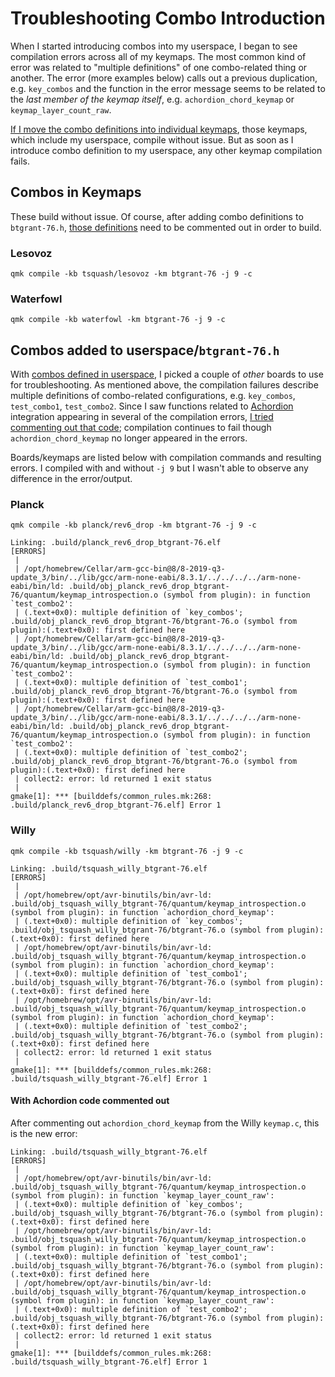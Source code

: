 # Troubleshooting Combo Introduction

When I started introducing combos into my userspace, I began to see compilation errors across all of my keymaps. The most common kind of error was related to "multiple definitions" of one combo-related thing or another. The error (more examples below) calls out a previous duplication, e.g. `key_combos` and the function in the error message seems to be related to the *last member of the keymap itself*, e.g. `achordion_chord_keymap` or `keymap_layer_count_raw`.

[If I move the combo definitions into individual keymaps](https://github.com/btgrant-76/qmk_firmware/commit/a594d3544ae9472c1f30fa7b2b5377b6e031dbc1), those keymaps, which include my userspace, compile without issue. But as soon as I introduce combo definition to my userspace, any other keymap compilation fails. 

## Combos in Keymaps

These build without issue. Of course, after adding combo definitions to `btgrant-76.h`, [those definitions](https://github.com/btgrant-76/qmk_firmware/blob/troubleshoot-combos/users/btgrant-76/btgrant-76.h#L45) need to be commented out in order to build.

### Lesovoz
`qmk compile -kb tsquash/lesovoz -km btgrant-76 -j 9 -c`

### Waterfowl
`qmk compile -kb waterfowl -km btgrant-76 -j 9 -c`

## Combos added to userspace/`btgrant-76.h`

With [combos defined in userspace](https://github.com/btgrant-76/qmk_firmware/commit/550a2c5f1e9abf9ebce3814e839bc91c510b1ef4), I picked a couple of *other* boards to use for troubleshooting. As mentioned above, the compilation failures describe multiple definitions of combo-related configurations, e.g. `key_combos`, `test_combo1`, `test_combo2`. Since I saw functions related to [Achordion](https://getreuer.info/posts/keyboards/achordion/index.html) integration appearing in several of the compilation errors, [I tried commenting out that code](https://github.com/btgrant-76/qmk_firmware/commit/e21989133ec50d3cf33b8c893445adf19afacb30); compilation continues to fail though `achordion_chord_keymap` no longer appeared in the errors.

Boards/keymaps are listed below with compilation commands and resulting errors. I compiled with and without `-j 9` but I wasn't able to observe any difference in the error/output.

### Planck

`qmk compile -kb planck/rev6_drop -km btgrant-76 -j 9 -c`

```console
Linking: .build/planck_rev6_drop_btgrant-76.elf                                                     [ERRORS]
 | 
 | /opt/homebrew/Cellar/arm-gcc-bin@8/8-2019-q3-update_3/bin/../lib/gcc/arm-none-eabi/8.3.1/../../../../arm-none-eabi/bin/ld: .build/obj_planck_rev6_drop_btgrant-76/quantum/keymap_introspection.o (symbol from plugin): in function `test_combo2':
 | (.text+0x0): multiple definition of `key_combos'; .build/obj_planck_rev6_drop_btgrant-76/btgrant-76.o (symbol from plugin):(.text+0x0): first defined here
 | /opt/homebrew/Cellar/arm-gcc-bin@8/8-2019-q3-update_3/bin/../lib/gcc/arm-none-eabi/8.3.1/../../../../arm-none-eabi/bin/ld: .build/obj_planck_rev6_drop_btgrant-76/quantum/keymap_introspection.o (symbol from plugin): in function `test_combo2':
 | (.text+0x0): multiple definition of `test_combo1'; .build/obj_planck_rev6_drop_btgrant-76/btgrant-76.o (symbol from plugin):(.text+0x0): first defined here
 | /opt/homebrew/Cellar/arm-gcc-bin@8/8-2019-q3-update_3/bin/../lib/gcc/arm-none-eabi/8.3.1/../../../../arm-none-eabi/bin/ld: .build/obj_planck_rev6_drop_btgrant-76/quantum/keymap_introspection.o (symbol from plugin): in function `test_combo2':
 | (.text+0x0): multiple definition of `test_combo2'; .build/obj_planck_rev6_drop_btgrant-76/btgrant-76.o (symbol from plugin):(.text+0x0): first defined here
 | collect2: error: ld returned 1 exit status
 | 
gmake[1]: *** [builddefs/common_rules.mk:268: .build/planck_rev6_drop_btgrant-76.elf] Error 1
```

### Willy

`qmk compile -kb tsquash/willy -km btgrant-76 -j 9 -c`

```console
Linking: .build/tsquash_willy_btgrant-76.elf                                                        [ERRORS]
 | 
 | /opt/homebrew/opt/avr-binutils/bin/avr-ld: .build/obj_tsquash_willy_btgrant-76/quantum/keymap_introspection.o (symbol from plugin): in function `achordion_chord_keymap':
 | (.text+0x0): multiple definition of `key_combos'; .build/obj_tsquash_willy_btgrant-76/btgrant-76.o (symbol from plugin):(.text+0x0): first defined here
 | /opt/homebrew/opt/avr-binutils/bin/avr-ld: .build/obj_tsquash_willy_btgrant-76/quantum/keymap_introspection.o (symbol from plugin): in function `achordion_chord_keymap':
 | (.text+0x0): multiple definition of `test_combo1'; .build/obj_tsquash_willy_btgrant-76/btgrant-76.o (symbol from plugin):(.text+0x0): first defined here
 | /opt/homebrew/opt/avr-binutils/bin/avr-ld: .build/obj_tsquash_willy_btgrant-76/quantum/keymap_introspection.o (symbol from plugin): in function `achordion_chord_keymap':
 | (.text+0x0): multiple definition of `test_combo2'; .build/obj_tsquash_willy_btgrant-76/btgrant-76.o (symbol from plugin):(.text+0x0): first defined here
 | collect2: error: ld returned 1 exit status
 | 
gmake[1]: *** [builddefs/common_rules.mk:268: .build/tsquash_willy_btgrant-76.elf] Error 1
```

#### With Achordion code commented out

After commenting out `achordion_chord_keymap` from the Willy `keymap.c`, this is the new error:

```console
Linking: .build/tsquash_willy_btgrant-76.elf                                                        [ERRORS]
 | 
 | /opt/homebrew/opt/avr-binutils/bin/avr-ld: .build/obj_tsquash_willy_btgrant-76/quantum/keymap_introspection.o (symbol from plugin): in function `keymap_layer_count_raw':
 | (.text+0x0): multiple definition of `key_combos'; .build/obj_tsquash_willy_btgrant-76/btgrant-76.o (symbol from plugin):(.text+0x0): first defined here
 | /opt/homebrew/opt/avr-binutils/bin/avr-ld: .build/obj_tsquash_willy_btgrant-76/quantum/keymap_introspection.o (symbol from plugin): in function `keymap_layer_count_raw':
 | (.text+0x0): multiple definition of `test_combo1'; .build/obj_tsquash_willy_btgrant-76/btgrant-76.o (symbol from plugin):(.text+0x0): first defined here
 | /opt/homebrew/opt/avr-binutils/bin/avr-ld: .build/obj_tsquash_willy_btgrant-76/quantum/keymap_introspection.o (symbol from plugin): in function `keymap_layer_count_raw':
 | (.text+0x0): multiple definition of `test_combo2'; .build/obj_tsquash_willy_btgrant-76/btgrant-76.o (symbol from plugin):(.text+0x0): first defined here
 | collect2: error: ld returned 1 exit status
 | 
gmake[1]: *** [builddefs/common_rules.mk:268: .build/tsquash_willy_btgrant-76.elf] Error 1
```
